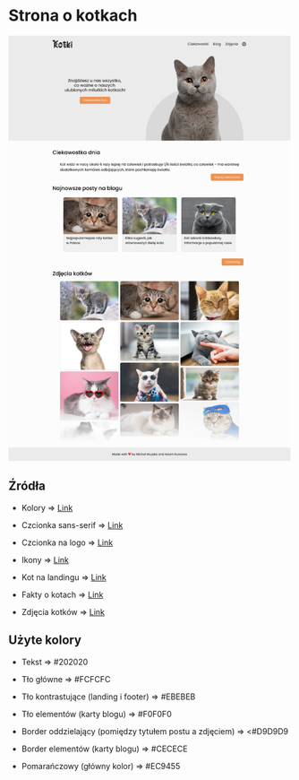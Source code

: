 # Strona o kotkach

![Page layout](https://raw.githubusercontent.com/Szkolne-projekty/kotki/main/assets/Kotki.png)

## Źródła

- Kolory => [Link](https://www.radix-ui.com/colors)

- Czcionka sans-serif => [Link](https://fonts.google.com/specimen/Poppins)

- Czcionka na logo => [Link](https://www.dafont.com/cat-paw.font)

- Ikony => [Link](https://fonts.google.com/icons)

- Kot na landingu => [Link](https://www.citypng.com/png-download/33917)

- Fakty o kotach => [Link](https://github.com/wezuwiusz/wezuwiuszowybot/blob/master/assets/catfacts.txt)

- Zdjęcia kotków => [Link](https://jezyq.ovh)

## Użyte kolory

- Tekst => #202020

- Tło główne => #FCFCFC

- Tło kontrastujące (landing i footer) => #EBEBEB

- Tło elementów (karty blogu) => #F0F0F0

- Border oddzielający (pomiędzy tytułem postu a zdjęciem) => <#D9D9D9

- Border elementów (karty blogu) => #CECECE

- Pomarańczowy (główny kolor) => #EC9455
